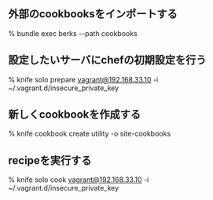 
## 外部のcookbooksをインポートする
% bundle exec berks --path cookbooks

## 設定したいサーバにchefの初期設定を行う
% knife solo prepare vagrant@192.168.33.10 -i ~/.vagrant.d/insecure_private_key

## 新しくcookbookを作成する
% knife cookbook create utility -o site-cookbooks

## recipeを実行する
% knife solo cook vagrant@192.168.33.10 -i ~/.vagrant.d/insecure_private_key

